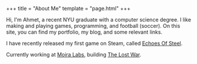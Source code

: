 +++
title = "About Me"
template = "page.html"
+++

Hi, I'm Ahmet, a recent NYU graduate with a computer science degree. I like making and playing games, programming, and football (soccer). On this site, you can find my portfolio, my blog, and some relevant links.

I have recently released my first game on Steam, called [Echoes Of Steel](https://store.steampowered.com/app/2580010/Echoes_Of_Steel/). 

Currently working at [Moira Labs](https://www.moiralabs.net/), building [The Lost War](http://thelostwar.net/).
